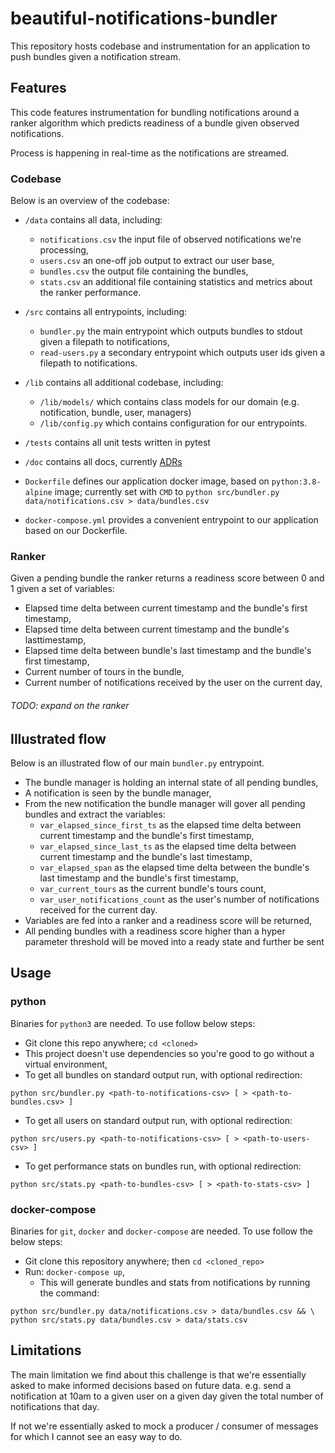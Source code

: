 # beautiful-notifications-bundler

This repository hosts codebase and instrumentation for an application to push bundles given a notification stream.

## Features

This code features instrumentation for bundling notifications around a ranker algorithm which predicts readiness of a bundle given observed notifications.

Process is happening in real-time as the notifications are streamed.

### Codebase

Below is an overview of the codebase:

* `/data` contains all data, including:
	* `notifications.csv` the input file of observed notifications we're processing,
	* `users.csv` an one-off job output to extract our user base,
	* `bundles.csv` the output file containing the bundles,
	* `stats.csv` an additional file containing statistics and metrics about the ranker performance.

* `/src` contains all entrypoints, including:
	* `bundler.py` the main entrypoint which outputs bundles to stdout given a filepath to notifications,
	* `read-users.py` a secondary entrypoint which outputs user ids given a filepath to notifications.

* `/lib` contains all additional codebase, including:
	* `/lib/models/` which contains class models for our domain (e.g. notification, bundle, user, managers)
	* `/lib/config.py` which contains configuration for our entrypoints.

* `/tests` contains all unit tests written in pytest

* `/doc` contains all docs, currently [ADRs](https://github.com/npryce/adr-tools)

* `Dockerfile` defines our application docker image, based on `python:3.8-alpine` image; currently set with `CMD` to `python src/bundler.py data/notifications.csv > data/bundles.csv`
* `docker-compose.yml` provides a convenient entrypoint to our application based on our Dockerfile.

### Ranker

Given a pending bundle the ranker returns a readiness score between 0 and 1 given a set of variables:
* Elapsed time delta between current timestamp and the bundle's first timestamp,
* Elapsed time delta between current timestamp and the bundle's lasttimestamp,
* Elapsed time delta between bundle's last timestamp and the bundle's first timestamp,
* Current number of tours in the bundle,
* Current number of notifications received by the user on the current day,

###### TODO: expand on the ranker

## Illustrated flow

Below is an illustrated flow of our main `bundler.py` entrypoint.

* The bundle manager is holding an internal state of all pending bundles,
* A notification is seen by the bundle manager,
* From the new notification the bundle manager will gover all pending bundles and extract the variables:
	* `var_elapsed_since_first_ts` as the elapsed time delta between current timestamp and the bundle's first timestamp,
	* `var_elapsed_since_last_ts` as the elapsed time delta between current timestamp and the bundle's last timestamp,
	* `var_elapsed_span` as the elapsed time delta between the bundle's last timestamp and the bundle's first timestamp,
	* `var_current_tours` as the current bundle's tours count,
	* `var_user_notifications_count` as the user's number of notifications received for the current day.
* Variables are fed into a ranker and a readiness score will be returned,
* All pending bundles with a readiness score higher than a hyper parameter threshold will be moved into a ready state and further be sent

## Usage

### python

Binaries for `python3` are needed. To use follow below steps:
* Git clone this repo anywhere; `cd <cloned>`
* This project doesn't use dependencies so you're good to go without a virtual environment,
* To get all bundles on standard output run, with optional redirection:

```
python src/bundler.py <path-to-notifications-csv> [ > <path-to-bundles.csv> ]
```

* To get all users on standard output run, with optional redirection:

```
python src/users.py <path-to-notifications-csv> [ > <path-to-users-csv> ]
```

* To get performance stats on bundles run, with optional redirection:

```
python src/stats.py <path-to-bundles-csv> [ > <path-to-stats-csv> ]
```

### docker-compose

Binaries for `git`, `docker` and `docker-compose` are needed. To use follow the below steps:

* Git clone this repository anywhere; then `cd <cloned_repo>`
* Run: `docker-compose up`,
	* This will generate bundles and stats from notifications by running the command:

```
python src/bundler.py data/notifications.csv > data/bundles.csv && \
python src/stats.py data/bundles.csv > data/stats.csv
```

## Limitations

The main limitation we find about this challenge is that we're essentially asked to make informed decisions based on future data. e.g. send a notification at 10am to a given user on a given day given the total number of notifications that day.

If not we're essentially asked to mock a producer / consumer of messages for which I cannot see an easy way to do.

